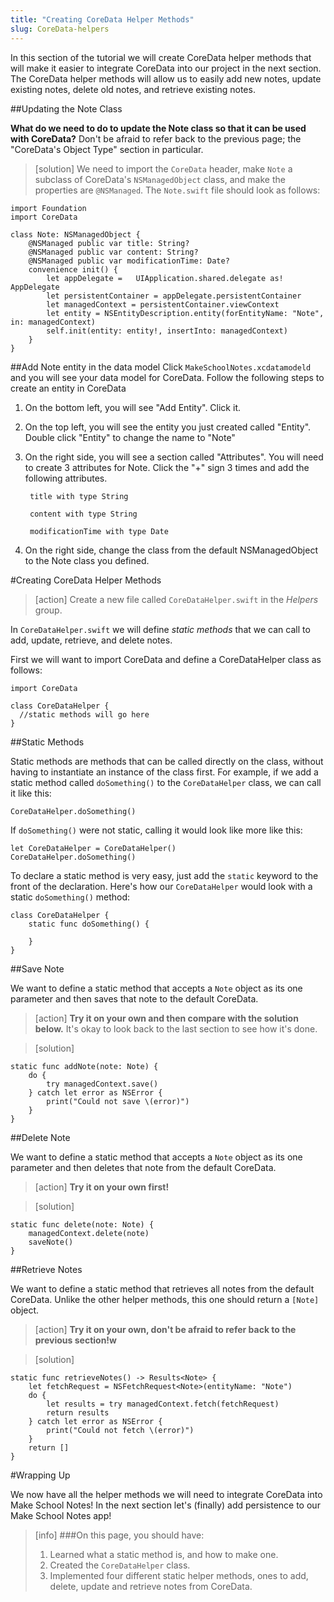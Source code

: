 ```yaml
---
title: "Creating CoreData Helper Methods"
slug: CoreData-helpers
---
```


In this section of the tutorial we will create CoreData helper methods that will make it easier to integrate CoreData into our project in the next section. The CoreData helper methods will allow us to easily add new notes, update existing notes, delete old notes, and retrieve existing notes.

##Updating the Note Class

**What do we need to do to update the Note class so that it can be used with CoreData?** Don't be afraid to refer back to the previous page; the "CoreData's Object Type" section in particular.

> [solution]
We need to import the `CoreData` header, make `Note` a subclass of CoreData's `NSManagedObject` class, and make the properties are `@NSManaged`. The `Note.swift` file should look as follows:
>
	import Foundation
	import CoreData
>
	class Note: NSManagedObject {
		@NSManaged public var title: String?
		@NSManaged public var content: String?
		@NSManaged public var modificationTime: Date?
		convenience init() {
		    let appDelegate = 	UIApplication.shared.delegate as! AppDelegate
	    	let persistentContainer = appDelegate.persistentContainer
	    	let managedContext = persistentContainer.viewContext
    		let entity = NSEntityDescription.entity(forEntityName: "Note", in: managedContext)
	    	self.init(entity: entity!, insertInto: managedContext)
		}
	}

##Add Note entity in the data model
Click `MakeSchoolNotes.xcdatamodeld` and you will see your data model for CoreData. Follow the following steps to create an entity in CoreData

1. On the bottom left, you will see "Add Entity". Click it.
2. On the top left, you will see the entity you just created called "Entity". Double click "Entity" to change the name to "Note"
3. On the right side, you will see a section called "Attributes". You will need to create 3 attributes for Note. Click the "+" sign 3 times and add the following attributes.

		title with type String

		content with type String

		modificationTime with type Date

4. On the right side, change the class from the default NSManagedObject to the Note class you defined.


#Creating CoreData Helper Methods

> [action]
Create a new file called `CoreDataHelper.swift` in the *Helpers* group.

In `CoreDataHelper.swift` we will define *static methods* that we can call to add, update, retrieve, and delete notes.

First we will want to import CoreData and define a CoreDataHelper class as follows:

	import CoreData

	class CoreDataHelper {
	  //static methods will go here
	}

##Static Methods

Static methods are methods that can be called directly on the class, without having to instantiate an instance of the class first. For example, if we add a static method called `doSomething()` to the `CoreDataHelper` class, we can call it like this:

	CoreDataHelper.doSomething()

If `doSomething()` were not static, calling it would look like more like this:

 	let CoreDataHelper = CoreDataHelper()
 	CoreDataHelper.doSomething()

To declare a static method is very easy, just add the `static` keyword to the front of the declaration. Here's how our `CoreDataHelper` would look with a static `doSomething()` method:

	class CoreDataHelper {
		static func doSomething() {

		}
	}

##Save Note

We want to define a static method that accepts a `Note` object as its one parameter and then saves that note to the default CoreData.

> [action]
**Try it on your own and then compare with the solution below.** It's okay to look back to the last section to see how it's done.

<!-- html comment to break boxes -->

> [solution]
>
	static func addNote(note: Note) {
		do {
			try managedContext.save()
		} catch let error as NSError {
			print("Could not save \(error)")
		}
	}

##Delete Note

We want to define a static method that accepts a `Note` object as its one parameter and then deletes that note from the default CoreData.

> [action]
> **Try it on your own first!**


<!-- html comment to break boxes -->

> [solution]
>
	static func delete(note: Note) {
		managedContext.delete(note)
		saveNote()
	}


##Retrieve Notes

We want to define a static method that retrieves all notes from the default CoreData. Unlike the other helper methods, this one should return a `[Note]` object.

> [action]
**Try it on your own, don't be afraid to refer back to the previous section!w**

<!-- html comment to break boxes -->

> [solution]
>
	static func retrieveNotes() -> Results<Note> {
		let fetchRequest = NSFetchRequest<Note>(entityName: "Note")
		do {
			let results = try managedContext.fetch(fetchRequest)
			return results
		} catch let error as NSError {
			print("Could not fetch \(error)")
		}
		return []
	}
>

#Wrapping Up

We now have all the helper methods we will need to integrate CoreData into Make School Notes! In the next section let's (finally) add persistence to our Make School Notes app!

>[info]
>###On this page, you should have:
>
>1. Learned what a static method is, and how to make one.
>2. Created the `CoreDataHelper` class.
>3. Implemented four different static helper methods, ones to add, delete, update and retrieve notes from CoreData.
